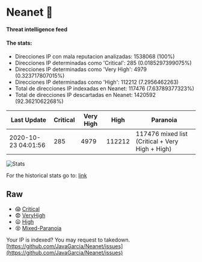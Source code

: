 # Neanet :hocho:
#### Threat intelligence feed
#### The stats:

- Direcciones IP con mala reputacion analizadas: 1538068 (100%)
- Direcciones IP determinadas como 'Critical':  285 (0.0185297399075%)
- Direcciones IP determinadas como 'Very High':  4979 (0.323717807015%)
- Direcciones IP determinadas como 'High':  112212 (7.2956462263)
- Total de direcciones IP indexadas en Neanet:  117476 (7.63789377323%)
- Total de direcciones IP descartadas en Neanet:  1420592 (92.3621062268%)

| Last Update | Critical | Very High | High | Paranoia |
| --- | --- | --- | --- | --- |
| 2020-10-23 04:01:56 | 285 | 4979 | 112212 | 117476 mixed list (Critical + Very High + High)|

![Stats](https://docs.google.com/spreadsheets/d/e/2PACX-1vSnaNMIXVabIpDJjufMlzH7poXnshF3mgd8Is1g9ytUEzVsP5my4Trn8f-xkoLLQ38xpL3HtmUexLo6/pubchart?oid=501124687&format=image)

For the historical stats go to: [link](/stats.csv)
## Raw
- :scream: [Critical](https://raw.githubusercontent.com/JavaGarcia/Neanet/master/blacklists/neanet_critical.txt)
- :fearful: [VeryHigh](https://raw.githubusercontent.com/JavaGarcia/Neanet/master/blacklists/neanet_veryHigh.txtt)
- :frowning: [High](https://raw.githubusercontent.com/JavaGarcia/Neanet/master/blacklists/neanet_high.txt)
- :dizzy_face: [Mixed-Paranoia](https://raw.githubusercontent.com/JavaGarcia/Neanet/master/blacklists/neanet_all.txt)


Your IP is indexed? You may request to takedown. [https://github.com/JavaGarcia/Neanet/issues](https://github.com/JavaGarcia/Neanet/issues)




































































































































































































































































































































































































































































































































































































































































































































































































































































































































































































































































































































































































































































































































































































































































































































































































































































